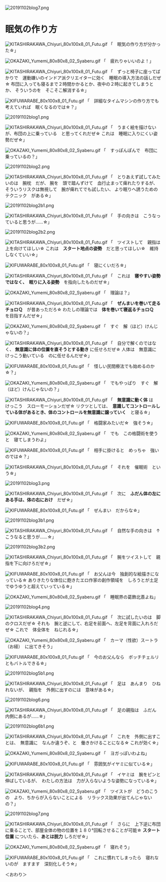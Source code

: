 ﻿![20191102blog7.png](https://crieit.now.sh/upload_images/cac1300c549b4a902889b3adae9973565dbccdaf7c4d1.png)

# 眠気の作り方

![KITASHIRAKAWA_Chiyuri_80x100x8_01_Futu.gif](https://crieit.now.sh/upload_images/3da2d4690cf2c3f101c5cbc0e48729f55dbcbd487bd0e.gif)
「　眠気の作り方が分かった☆」

![OKAZAKI_Yumemi_80x80x8_02_Syaberu.gif](https://crieit.now.sh/upload_images/058791c2dd4c1604ce1bd9ec26d490ae5dbcbd6481b1c.gif)
「　疲れりゃいいのよ！」

![KITASHIRAKAWA_Chiyuri_80x100x8_01_Futu.gif](https://crieit.now.sh/upload_images/3da2d4690cf2c3f101c5cbc0e48729f55dbcbd487bd0e.gif)
「　ずっと椅子に座ってばかりで　運動嫌いのインドア派クリエイターに効く　睡眠の導入方法の話しだぜ☆
布団に入っても寝るまで２時間かかるとか、夜中の２時に起きてしまうとか、
そういうのを　そこそこ解消する☆」

![KIFUWARABE_80x100x8_01_Futu.gif](https://crieit.now.sh/upload_images/5ac9fa3b390b658160717a7c1ef5008a5dbcbdbf2569c.gif)
「　詳細なタイムマシンの作り方でも考えていれば　眠くなるのでは☆？」

![20191102blog1.png](https://crieit.now.sh/upload_images/040ce3c5e6ffe1331ae6448a35a558eb5dbcbf1c92f5f.png)

![KITASHIRAKAWA_Chiyuri_80x100x8_01_Futu.gif](https://crieit.now.sh/upload_images/3da2d4690cf2c3f101c5cbc0e48729f55dbcbd487bd0e.gif)
「　うまく絵を描けないが、布団の上に乗っている　と思ってくれだぜ☆
これは　睡眠に入りにくい姿勢だぜ☆」

![OKAZAKI_Yumemi_80x80x8_02_Syaberu.gif](https://crieit.now.sh/upload_images/058791c2dd4c1604ce1bd9ec26d490ae5dbcbd6481b1c.gif)
「　すっぽんぽんで　布団に乗っているの？」

![20191102blog2.png](https://crieit.now.sh/upload_images/993e97caa7d303648499ae6ad84502415dbcc00bcfd3d.png)

![KITASHIRAKAWA_Chiyuri_80x100x8_01_Futu.gif](https://crieit.now.sh/upload_images/3da2d4690cf2c3f101c5cbc0e48729f55dbcbd487bd0e.gif)
「　とりあえず試してみたいのは　腕枕　だが、
腕を　頭で踏んずけて　血行止まって痺れたりするが、そういうリスクは無視して　腕が痺れてでも試したい、
より眠りへ誘うための　テクニック　がある☆」

![20191102blog2b1.png](https://crieit.now.sh/upload_images/940a56b9af7d5a058c2cd041b372f8945dbcc10b624b3.png)

![KITASHIRAKAWA_Chiyuri_80x100x8_01_Futu.gif](https://crieit.now.sh/upload_images/3da2d4690cf2c3f101c5cbc0e48729f55dbcbd487bd0e.gif)
「　手の向きは　こうなっていると思うが……☆」

![20191102blog2b2.png](https://crieit.now.sh/upload_images/b7b4a54a3db6cb060913d6d650ab5de95dbcc1a5857e8.png)

![KITASHIRAKAWA_Chiyuri_80x100x8_01_Futu.gif](https://crieit.now.sh/upload_images/3da2d4690cf2c3f101c5cbc0e48729f55dbcbd487bd0e.gif)
「　ツイストして　親指は　上を向けてほしい☆
これは　**スタート地点の姿勢**　だと思ってほしい☆　維持しなくていい☆」

![KIFUWARABE_80x100x8_01_Futu.gif](https://crieit.now.sh/upload_images/5ac9fa3b390b658160717a7c1ef5008a5dbcbdbf2569c.gif)
「　寝にくいだろ☆」

![KITASHIRAKAWA_Chiyuri_80x100x8_01_Futu.gif](https://crieit.now.sh/upload_images/3da2d4690cf2c3f101c5cbc0e48729f55dbcbd487bd0e.gif)
「　これは　**寝やすい姿勢　ではなく、　眠りに入る姿勢**　を指向したものだぜ☆」

![OKAZAKI_Yumemi_80x80x8_02_Syaberu.gif](https://crieit.now.sh/upload_images/058791c2dd4c1604ce1bd9ec26d490ae5dbcbd6481b1c.gif)
「　理論は？」

![KITASHIRAKAWA_Chiyuri_80x100x8_01_Futu.gif](https://crieit.now.sh/upload_images/3da2d4690cf2c3f101c5cbc0e48729f55dbcbd487bd0e.gif)
「　**ぜんまいを巻いて走るチョロＱ**　が昔あっただろ☆
わたしの理論では　**体を巻いて寝返るチョロＱ**　を目指すんだぜ☆」

![OKAZAKI_Yumemi_80x80x8_02_Syaberu.gif](https://crieit.now.sh/upload_images/058791c2dd4c1604ce1bd9ec26d490ae5dbcbd6481b1c.gif)
「　すぐ　解（ほど）けんじゃないの？」

![KITASHIRAKAWA_Chiyuri_80x100x8_01_Futu.gif](https://crieit.now.sh/upload_images/3da2d4690cf2c3f101c5cbc0e48729f55dbcbd487bd0e.gif)
「　自分で解くのではなく、 **無意識に体の位置を直そうとする動き** に任せろだぜ☆
人体は　無意識に　けっこう動いている　のに任せるんだぜ☆」

![KIFUWARABE_80x100x8_01_Futu.gif](https://crieit.now.sh/upload_images/5ac9fa3b390b658160717a7c1ef5008a5dbcbdbf2569c.gif)
「　怪しい民間療法でも始めるのか☆？」

![OKAZAKI_Yumemi_80x80x8_02_Syaberu.gif](https://crieit.now.sh/upload_images/058791c2dd4c1604ce1bd9ec26d490ae5dbcbd6481b1c.gif)
「　でもやっぱり　すぐ　解（ほど）けんじゃないの？」

![KITASHIRAKAWA_Chiyuri_80x100x8_01_Futu.gif](https://crieit.now.sh/upload_images/3da2d4690cf2c3f101c5cbc0e48729f55dbcbd487bd0e.gif)
「　**無意識に動く体** は　けっこう　スローモーションだぜ☆
リクツとしては、　**意識してコントロールしている体があるとき、体のコントロールを無意識に譲っていく**　と寝る☆」

![KIFUWARABE_80x100x8_01_Futu.gif](https://crieit.now.sh/upload_images/5ac9fa3b390b658160717a7c1ef5008a5dbcbdbf2569c.gif)
「　格闘家みたいだ☆　強そう☆」

![OKAZAKI_Yumemi_80x80x8_02_Syaberu.gif](https://crieit.now.sh/upload_images/058791c2dd4c1604ce1bd9ec26d490ae5dbcbd6481b1c.gif)
「　でも　この格闘術を使うと　寝てしまうわよ」

![KIFUWARABE_80x100x8_01_Futu.gif](https://crieit.now.sh/upload_images/5ac9fa3b390b658160717a7c1ef5008a5dbcbdbf2569c.gif)
「　相手に掛けると　めっちゃ　強いのでは☆？」

![KITASHIRAKAWA_Chiyuri_80x100x8_01_Futu.gif](https://crieit.now.sh/upload_images/3da2d4690cf2c3f101c5cbc0e48729f55dbcbd487bd0e.gif)
「　それを　催眠術　という☆」

![20191102blog3.png](https://crieit.now.sh/upload_images/36dec5c3d68d5213da75e8df7338ea745dbcc6f5e4b57.png)

![KITASHIRAKAWA_Chiyuri_80x100x8_01_Futu.gif](https://crieit.now.sh/upload_images/3da2d4690cf2c3f101c5cbc0e48729f55dbcbd487bd0e.gif)
「　次に　**ふだん体の左にある手は、体の右におけ**　だぜ☆」

![KIFUWARABE_80x100x8_01_Futu.gif](https://crieit.now.sh/upload_images/5ac9fa3b390b658160717a7c1ef5008a5dbcbdbf2569c.gif)
「　ぜんまい　だからな☆」

![20191102blog3b1.png](https://crieit.now.sh/upload_images/b259c389c5a842be56decedfaa75ad395dbcc7a2831a0.png)

![KITASHIRAKAWA_Chiyuri_80x100x8_01_Futu.gif](https://crieit.now.sh/upload_images/3da2d4690cf2c3f101c5cbc0e48729f55dbcbd487bd0e.gif)
「　自然な手の向きは　↑こうなると思うが……☆」

![20191102blog3b2.png](https://crieit.now.sh/upload_images/613ac850bc88c0e3dc40d98ecba02f215dbcc83df1d01.png)

![KITASHIRAKAWA_Chiyuri_80x100x8_01_Futu.gif](https://crieit.now.sh/upload_images/3da2d4690cf2c3f101c5cbc0e48729f55dbcbd487bd0e.gif)
「　腕をツイストして　親指を下に向けろだぜ☆」

![KIFUWARABE_80x100x8_01_Futu.gif](https://crieit.now.sh/upload_images/5ac9fa3b390b658160717a7c1ef5008a5dbcbdbf2569c.gif)
「　お父んは今　独創的な絵描きになっている☆
ありきたりな体位に飽きたエロ作家の創作領域を　しろうとが土足でゆうゆうと超えていっている☆」

![OKAZAKI_Yumemi_80x80x8_02_Syaberu.gif](https://crieit.now.sh/upload_images/058791c2dd4c1604ce1bd9ec26d490ae5dbcbd6481b1c.gif)
「　睡眠界の葛飾北斎よね」

![20191102blog4.png](https://crieit.now.sh/upload_images/b52927a1a13afebf6d54a61b66b1384f5dbcc98925673.png)

![KITASHIRAKAWA_Chiyuri_80x100x8_01_Futu.gif](https://crieit.now.sh/upload_images/3da2d4690cf2c3f101c5cbc0e48729f55dbcbd487bd0e.gif)
「　次に試したいのは　脚のクロスだぜ☆
それも　腕と逆にして、右足を前面へ、左足を背面に入れろだぜ☆
これで　体全体を　ねじれる☆」

![OKAZAKI_Yumemi_80x80x8_02_Syaberu.gif](https://crieit.now.sh/upload_images/058791c2dd4c1604ce1bd9ec26d490ae5dbcbd6481b1c.gif)
「　カーマ（性欲）スートラ（お経）　に出てきそう」

![KIFUWARABE_80x100x8_01_Futu.gif](https://crieit.now.sh/upload_images/5ac9fa3b390b658160717a7c1ef5008a5dbcbdbf2569c.gif)
「　今のお父んなら　ボッチチェルリともバトルできる☆」

![20191102blog5b1.png](https://crieit.now.sh/upload_images/992127acae7cd815f9e55fb7977f01b35dbccb3a1ab1e.png)

![KITASHIRAKAWA_Chiyuri_80x100x8_01_Futu.gif](https://crieit.now.sh/upload_images/3da2d4690cf2c3f101c5cbc0e48729f55dbcbd487bd0e.gif)
「　足は　あんまり　ひねれないが、　親指を　外側に出すのには　意味がある☆」

![20191102blog6.png](https://crieit.now.sh/upload_images/bc3bebffd5199445188288cc95de9c615dbccb8e4b5d3.png)

![KITASHIRAKAWA_Chiyuri_80x100x8_01_Futu.gif](https://crieit.now.sh/upload_images/3da2d4690cf2c3f101c5cbc0e48729f55dbcbd487bd0e.gif)
「　足の親指は　ふだん　内側にあるが……☆」

![20191102blog6b1.png](https://crieit.now.sh/upload_images/5bf189c42e1d427568f2e63c2c35ce6f5dbccbc96aeef.png)

![KITASHIRAKAWA_Chiyuri_80x100x8_01_Futu.gif](https://crieit.now.sh/upload_images/3da2d4690cf2c3f101c5cbc0e48729f55dbcbd487bd0e.gif)
「　これを　外側に出すことは、　無意識に　なんか違うぞ、と　働きかけることになる☆
これが効く☆」

![OKAZAKI_Yumemi_80x80x8_02_Syaberu.gif](https://crieit.now.sh/upload_images/058791c2dd4c1604ce1bd9ec26d490ae5dbcbd6481b1c.gif)
「　ヨガっぽいわよね」

![KIFUWARABE_80x100x8_01_Futu.gif](https://crieit.now.sh/upload_images/5ac9fa3b390b658160717a7c1ef5008a5dbcbdbf2569c.gif)
「　雰囲気がイヤミに似ている☆」

![KITASHIRAKAWA_Chiyuri_80x100x8_01_Futu.gif](https://crieit.now.sh/upload_images/3da2d4690cf2c3f101c5cbc0e48729f55dbcbd487bd0e.gif)
「　イヤミは　腕をピンと伸ばしているが、　わたしの方法は　力が入らないような姿勢になっている☆」

![OKAZAKI_Yumemi_80x80x8_02_Syaberu.gif](https://crieit.now.sh/upload_images/058791c2dd4c1604ce1bd9ec26d490ae5dbcbd6481b1c.gif)
「　ツイストが　どうのこうの　より、ちからが入らないことによる　リラックス効果が出てんじゃないの？」

![20191102blog7.png](https://crieit.now.sh/upload_images/cac1300c549b4a902889b3adae9973565dbccdaf7c4d1.png)

![KITASHIRAKAWA_Chiyuri_80x100x8_01_Futu.gif](https://crieit.now.sh/upload_images/3da2d4690cf2c3f101c5cbc0e48729f55dbcbd487bd0e.gif)
「　さらに　上下逆に布団に乗ることで、部屋全体の物の位置を１８０°回転させることが可能☆
**スタート位置** についたら、**あとは脱力** しろだぜ☆」

![OKAZAKI_Yumemi_80x80x8_02_Syaberu.gif](https://crieit.now.sh/upload_images/058791c2dd4c1604ce1bd9ec26d490ae5dbcbd6481b1c.gif)
「　寝れそう」

![KIFUWARABE_80x100x8_01_Futu.gif](https://crieit.now.sh/upload_images/5ac9fa3b390b658160717a7c1ef5008a5dbcbdbf2569c.gif)
「　これに慣れてしまったら　寝れないのが　ますます　深刻化しそう☆」

＜おわり＞